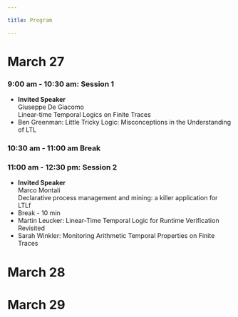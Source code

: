 ```yaml
---

title: Program

---
```


<h1>March 27</h1>


<h3>9:00 am - 10:30 am: Session 1  </h3>
<ul role="list">
    <li> <b>Invited Speaker</b><br>
    	Giuseppe De Giacomo<br> Linear-time Temporal Logics on Finite Traces</li>
    <li>Ben Greenman: Little Tricky Logic: Misconceptions in the Understanding of LTL </li>

</ul>

<h3>10:30 am - 11:00 am   Break</h3>

<h3>11:00 am - 12:30 pm:  Session 2</h3>
<ul role="list">
    <li> <b>Invited Speaker</b><br> 
        Marco Montali<br>  Declarative process management and mining: a killer application for LTLf</li>
    <li>Break - 10 min</li>
    <li>Martin Leucker: Linear-Time Temporal Logic for Runtime Verification Revisited</li>
    <li>Sarah Winkler: Monitoring Arithmetic Temporal Properties on Finite Traces</li>
</ul>


<h1>March 28</h1>

<h1>March 29</h1>